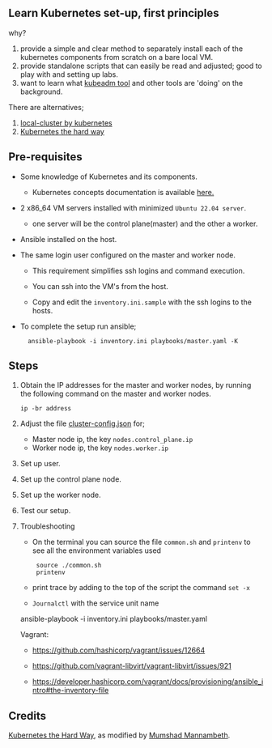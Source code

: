 ## Learn Kubernetes set-up, first principles

why?

1. provide a simple and clear method to separately install each of the kubernetes components from scratch on a bare local VM.
2. provide standalone scripts that can easily be read and adjusted; good to play with and setting up labs.
3. want to learn what [kubeadm tool](https://kubernetes.io/docs/setup/production-environment/tools/kubeadm/) and other tools are 'doing' on the background.

There are alternatives;

1. [local-cluster by kubernetes](https://github.com/kubernetes/kubernetes/blob/master/hack/local-up-cluster.sh)
2. [Kubernetes the hard way](https://github.com/kelseyhightower/kubernetes-the-hard-way)

## Pre-requisites
- Some knowledge of Kubernetes and its components.
  - Kubernetes concepts documentation is available [here.](https://kubernetes.io/docs/concepts/overview/components/)

- 2 x86_64 VM servers installed with minimized `Ubuntu 22.04 server`.
  - one server will be the control plane(master) and the other a worker.

- Ansible installed on the host.

- The same login user configured on the master and worker node.
  - This requirement simplifies ssh logins and command execution.

  - You can ssh into the VM's from the host.

  - Copy and edit the `inventory.ini.sample` with the ssh logins to the hosts.

- To complete the setup run ansible;

  ```
    ansible-playbook -i inventory.ini playbooks/master.yaml -K
  ```


## Steps

1. Obtain the IP addresses for the master and worker nodes, by running the following command on the master and worker nodes.
    
   `ip -br address`

2. Adjust the file [cluster-config.json](cluster-config.json) for;
     - Master node ip, the key `nodes.control_plane.ip`
     - Worker node ip, the key `nodes.worker.ip`

3. Set up user.

4. Set up the control plane node.

5. Set up the worker node.

6. Test our setup. 

7. Troubleshooting
    
    - On the terminal you can source the file `common.sh` and `printenv` to see all the environment variables used
      
      ```commandline
       source ./common.sh
       printenv
      ```
      
    - print trace by adding to the top of the script the command `set -x`

    - `Journalctl` with the service unit name


    ansible-playbook -i inventory.ini playbooks/master.yaml

    Vagrant:

      - https://github.com/hashicorp/vagrant/issues/12664

      - https://github.com/vagrant-libvirt/vagrant-libvirt/issues/921

      - https://developer.hashicorp.com/vagrant/docs/provisioning/ansible_intro#the-inventory-file


## Credits

[Kubernetes the Hard Way](https://github.com/kelseyhightower/kubernetes-the-hard-way), as modified by [Mumshad Mannambeth](https://github.com/mmumshad/kubernetes-the-hard-way).
